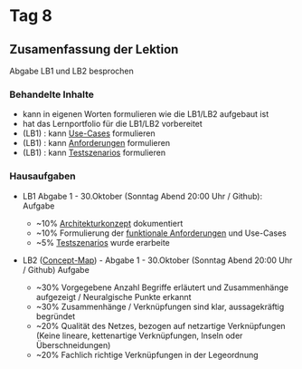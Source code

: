 # Tag 8

## Zusamenfassung der Lektion

Abgabe LB1 und LB2 besprochen

<!-- tabs:start -->

### **Behandelte Inhalte**

- kann in eigenen Worten formulieren wie die LB1/LB2 aufgebaut ist
- hat das Lernportfolio für die LB1/LB2 vorbereitet
- (LB1) : kann [Use-Cases](../tech/use_cases.md) formulieren
- (LB1) : kann [Anforderungen](../tech/anforderung.md) formulieren
- (LB1) : kann [Testszenarios](../tech/testszenarios.md) formulieren

### **Hausaufgaben**

- LB1 Abgabe 1 - 30.Oktober (Sonntag Abend 20:00 Uhr / Github): Aufgabe
  - ~10% [Architekturkonzept](../projekt/architekturkonzept.md) dokumentiert
  - ~10% Formulierung der [funktionale Anforderungen](../projekt/aufgabenstellung.md) und Use-Cases
  - ~5% [Testszenarios](../projekt/testszenarios.md) wurde erarbeite

- LB2 ([Concept-Map](../tech/concept_map.md)) - Abgabe 1 - 30.Oktober (Sonntag Abend 20:00 Uhr / Github) Aufgabe
  - ~30% Vorgegebene Anzahl Begriffe erläutert und Zusammenhänge aufgezeigt / Neuralgische Punkte erkannt
  - ~30% Zusammenhänge / Verknüpfungen sind klar, aussagekräftig begründet
  - ~20% Qualität des Netzes, bezogen auf netzartige Verknüpfungen (Keine lineare, kettenartige Verknüpfungen, Inseln oder Überschneidungen)
  - ~20% Fachlich richtige Verknüpfungen in der Legeordnung

<!-- tabs:end -->